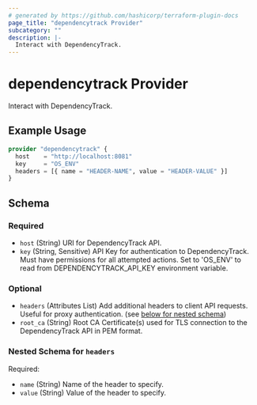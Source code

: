 ```yaml
---
# generated by https://github.com/hashicorp/terraform-plugin-docs
page_title: "dependencytrack Provider"
subcategory: ""
description: |-
  Interact with DependencyTrack.
---
```


# dependencytrack Provider

Interact with DependencyTrack.

## Example Usage

```terraform
provider "dependencytrack" {
  host    = "http://localhost:8081"
  key     = "OS_ENV"
  headers = [{ name = "HEADER-NAME", value = "HEADER-VALUE" }]
}
```

<!-- schema generated by tfplugindocs -->
## Schema

### Required

- `host` (String) URI for DependencyTrack API.
- `key` (String, Sensitive) API Key for authentication to DependencyTrack. Must have permissions for all attempted actions. Set to 'OS_ENV' to read from DEPENDENCYTRACK_API_KEY environment variable.

### Optional

- `headers` (Attributes List) Add additional headers to client API requests. Useful for proxy authentication. (see [below for nested schema](#nestedatt--headers))
- `root_ca` (String) Root CA Certificate(s) used for TLS connection to the DependencyTrack API in PEM format.

<a id="nestedatt--headers"></a>
### Nested Schema for `headers`

Required:

- `name` (String) Name of the header to specify.
- `value` (String) Value of the header to specify.
